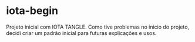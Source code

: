 # iota-begin
Projeto inicial com IOTA TANGLE. Como tive problemas no inicio do projeto, decidi criar um padrão inicial para futuras explicações e usos.
